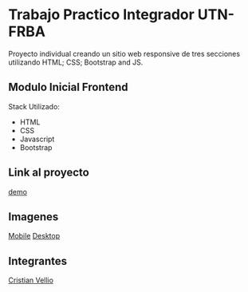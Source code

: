# Trabajo Practico Integrador UTN-FRBA
Proyecto individual creando un sitio web responsive de tres secciones utilizando HTML; CSS; Bootstrap and JS.

## Modulo Inicial Frontend

Stack Utilizado:

 - HTML
 - CSS
 - Javascript
 - Bootstrap


## Link al proyecto

[demo](https://transportex-x-utn-frba.netlify.app/)

## Imagenes
[Mobile](#)
[Desktop](")

## Integrantes
[Cristian Vellio](https://github.com/CristianVellio)
